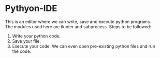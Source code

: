# Pythyon-IDE
This is an editor where we can write, save and execute python programs.
The modules used here are tkinter and subprocess.
Steps to be followed:
1. Write your python code.
2. Save your file.
3. Execute your code.
We can even open pre-existing python files and run the code.
